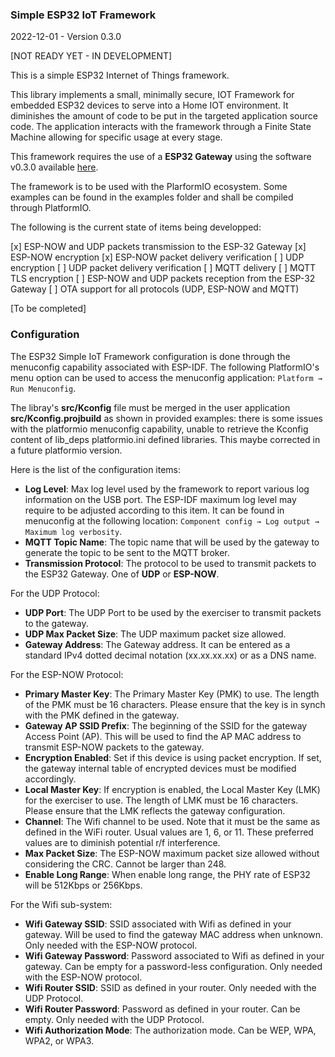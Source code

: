 ### Simple ESP32 IoT Framework

2022-12-01 - Version 0.3.0

[NOT READY YET - IN DEVELOPMENT]

This is a simple ESP32 Internet of Things framework.

This library implements a small, minimally secure, IOT Framework for embedded ESP32 devices to serve into a Home IOT environment. It diminishes the amount of code to be put in the targeted application source code. The application interacts with the framework through a Finite State Machine allowing for specific usage at every stage.

This framework requires the use of a **ESP32 Gateway** using the software v0.3.0 available [here](https://github.com/turgu1/esp32-gateway).

The framework is to be used with the PlarformIO ecosystem. Some examples can be found in the examples folder and shall be compiled through PlatformIO.

The following is the current state of items being developped:

[x] ESP-NOW and UDP packets transmission to the ESP-32 Gateway
[x] ESP-NOW encryption
[x] ESP-NOW packet delivery verification
[ ] UDP encryption
[ ] UDP packet delivery verification
[ ] MQTT delivery
[ ] MQTT TLS encryption
[ ] ESP-NOW and UDP packets reception from the ESP-32 Gateway
[ ] OTA support for all protocols (UDP, ESP-NOW and MQTT)

[To be completed]

### Configuration

The ESP32 Simple IoT Framework configuration is done through the menuconfig capability associated with ESP-IDF. The following PlatformIO's menu option can be used to access the menuconfig application: `Platform → Run Menuconfig`.

The libray's **src/Kconfig** file must be merged in the user application **src/Kconfig.projbuild** as shown in provided examples: there is some issues with the platformio menuconfig capability, unable to retrieve the Kconfig content of lib_deps platformio.ini defined libraries. This maybe corrected in a future platformio version.

Here is the list of the configuration items:

- **Log Level**: Max log level used by the framework to report various log information on the USB port. The ESP-IDF maximum log level may require to be adjusted according to this item. It can be found in menuconfig at the following location: `Component config → Log output → Maximum log verbosity`.
- **MQTT Topic Name**: The topic name that will be used by the gateway to generate the topic to be sent to the MQTT broker.
- **Transmission Protocol**: The protocol to be used to transmit packets to the ESP32 Gateway. One of **UDP** or **ESP-NOW**.

For the UDP Protocol:
- **UDP Port**: The UDP Port to be used by the exerciser to transmit packets to the gateway.
- **UDP Max Packet Size**: The UDP maximum packet size allowed.
- **Gateway Address**: The Gateway address. It can be entered as a standard IPv4 dotted decimal notation (xx.xx.xx.xx) or as a DNS name.

For the ESP-NOW Protocol:
- **Primary Master Key**: The Primary Master Key (PMK) to use. The length of the PMK must be 16 characters. Please ensure that the key is in synch with the PMK defined in the gateway.
- **Gateway AP SSID Prefix**: The beginning of the SSID for the gateway Access Point (AP). This will be used to find the AP MAC address to transmit ESP-NOW packets to the gateway.
- **Encryption Enabled**: Set if this device is using packet encryption. If set, the gateway internal table of encrypted devices must be modified accordingly.
- **Local Master Key**: If encryption is enabled, the Local Master Key (LMK) for the exerciser to use. The length of LMK must be 16 characters. Please ensure that the LMK reflects the gateway configuration.
- **Channel**: The Wifi channel to be used. Note that it must be the same as defined in the WiFi router. Usual values are 1, 6, or 11. These preferred values are to diminish potential r/f interference.
- **Max Packet Size**: The ESP-NOW maximum packet size allowed without considering the CRC.  Cannot be larger than 248.
- **Enable Long Range**: When enable long range, the PHY rate of ESP32 will be 512Kbps or 256Kbps.

For the Wifi sub-system:
- **Wifi Gateway SSID**: SSID associated with Wifi as defined in your gateway. Will be used to find the gateway MAC address when unknown. Only needed with the ESP-NOW protocol.
- **Wifi Gateway Password**: Password associated to Wifi as defined in your gateway. Can be empty for a password-less configuration.  Only needed with the ESP-NOW protocol.
- **Wifi Router SSID**: SSID as defined in your router. Only needed with the UDP Protocol.
- **Wifi Router Password**: Password as defined in your router. Can be empty.  Only needed with the UDP Protocol.
- **Wifi Authorization Mode**: The authorization mode. Can be WEP, WPA, WPA2, or WPA3.